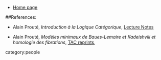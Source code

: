 * [Home page](http://www.logique.jussieu.fr/~alp/)

##References:

* Alain Prouté, _Introduction à la Logique Catégorique_, [Lecture Notes](http://www.logique.jussieu.fr/~alp/cours_2010.pdf)

* Alain Prouté, _Modèles minimaux de Baues-Lemaire et Kadeishvili et homologie des fibrations_, [TAC reprints](http://www.tac.mta.ca/tac/reprints/articles/21/tr21abs.html),

category:people
